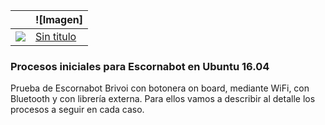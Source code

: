 |  | ![Imagen] |
| ---------- | ---------- |
|![](https://github.com/fgcoca/3D-Design_Robots_Other/blob/master/Escornabot/Images/Logo-Escornabot.png) | [Sin titulo](https://github.com/fgcoca/3D-Design_Robots_Other/blob/master/Escornabot/Images/Mi-Escornabot.jpg) |
### **Procesos iniciales para Escornabot en Ubuntu 16.04**

Prueba de Escornabot Brivoi con botonera on board, mediante WiFi, con Bluetooth y con librería externa. Para ellos vamos a describir al detalle los procesos a seguir en cada caso.


